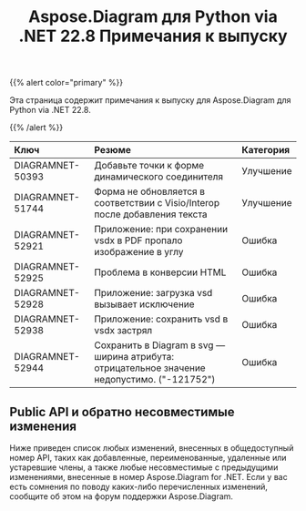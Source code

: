 ﻿---
title: Aspose.Diagram для Python via .NET 22.8 Примечания к выпуску
type: docs
weight: 19
url: /ru/python-net/aspose-diagram-for-python-via-net-22-8-release-notes/
---
{{% alert color="primary" %}} 

Эта страница содержит примечания к выпуску для Aspose.Diagram для Python via .NET 22.8.

{{% /alert %}} 

|**Ключ**|**Резюме**|**Категория**|
|:- |:- |:- |
|DIAGRAMNET-50393|Добавьте точки к форме динамического соединителя|Улучшение|
|DIAGRAMNET-51744|Форма не обновляется в соответствии с Visio/Interop после добавления текста|Улучшение|
|DIAGRAMNET-52921|Приложение: при сохранении vsdx в PDF пропало изображение в углу|Ошибка|
|DIAGRAMNET-52925|Проблема в конверсии HTML|Ошибка|
|DIAGRAMNET-52928|Приложение: загрузка vsd вызывает исключение|Ошибка|
|DIAGRAMNET-52938|Приложение: сохранить vsd в vsdx застрял|Ошибка|
|DIAGRAMNET-52944|Сохранить в Diagram в svg — ширина атрибута: отрицательное значение недопустимо. ("-121752")|Ошибка|

## **Public API и обратно несовместимые изменения**
Ниже приведен список любых изменений, внесенных в общедоступный номер API, таких как добавленные, переименованные, удаленные или устаревшие члены, а также любые несовместимые с предыдущими изменениями, внесенные в номер Aspose.Diagram for .NET. Если у вас есть сомнения по поводу каких-либо перечисленных изменений, сообщите об этом на форум поддержки Aspose.Diagram.